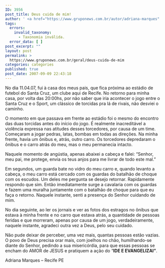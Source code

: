 ```yaml
---
ID: 3956
post_title: Deus cuida de mim!
author: ' <a href="https://www.gruponews.com.br/autor/adriana-marques" rel="tag">Adriana Marques</a>'
tags:
  errors:
    invalid_taxonomy:
      - Taxonomia inválida.
  error_data: [ ]
post_excerpt: ""
layout: post
permalink: >
  https://www.gruponews.com.br/geral/deus-cuida-de-mim
categories: categories
published: true
post_date: 2007-09-09 22:43:18
---
```

No dia 11.04.07, fui à casa dos meus pais, que fica próxima ao estádio de futebol do Santa Cruz, um clube aqui de Recife. No retorno para minha casa, por volta das 20:00hs, por não saber que iria acontecer o jogo entre o Santa Cruz e o Sport, um clássico de torcidas pra lá de rivais, não desviei o caminho.

O momento em que passava em frente ao estádio foi o mesmo do encontro das duas torcidas antes do início do jogo. É realmente inacreditável a violência expressa nas atitudes desses torcedores, por causa de um time. Começaram a jogar pedras, latas, bombas em todas as direções. Na minha frente, havia um ônibus e, atrás, outro carro. Os torcedores depredaram o ônibus e o carro atrás do meu, mas o meu permanecia intacto.

Naquele momento de angústia, apenas abaixei a cabeça e falei: “Senhor, meu pai, me protege, envia os teus anjos para me livrar de todo este mal.”

Em segundos, um guarda bate no vidro do meu carro e, quando levanto a cabeça, o meu carro está cercado com os guardas do batalhão de choque com os escudos. Um deles me pergunta se desejo retornar. Rapidamente respondo que sim. Então imediatamente surge a cavalaria com os guardas e fazem uma muralha juntamente com o batalhão de choque para que eu faça o retorno. Naquele instante, senti a presença do Senhor cuidando de mim.

No dia seguinte, ao ler os jornais e ver as fotos dos estragos no ônibus que estava à minha frente e no carro que estava atrás, a quantidade de pessoas feridas e que morreram, apenas por causa de um jogo, verdadeiramente, naquele instante, agradeci outra vez a Deus, pelo seu cuidado.

Não pude deixar de perceber, uma vez mais, quantas pessoas estão vazias. O povo de Deus precisa orar mais, com joelhos no chão, humilhando-se diante do Senhor, pedindo a sua misericórdia, para que essas pessoas se encham do AMOR de JESUS e pratiquem a ação do “<b>IDE E EVANGELIZAI”</b>.

Adriana Marques – Recife PE